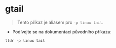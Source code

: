# gtail

> Tento příkaz je aliasem pro `-p linux tail`.

- Podívejte se na dokumentaci původního příkazu:

`tldr -p linux tail`
